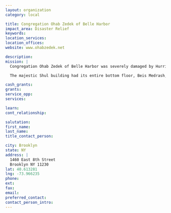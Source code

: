 ```yaml
---
layout: organization
category: local

title: Congregation Ohab Zedek of Belle Harbor
impact_area: Disaster Relief
keywords: 
location_services: 
location_offices: 
website: www.ohabzedek.net

description: 
mission: |
  Congregation Ohab Zedek of Belle Harbor was severely damaged by Hurricane Sandy. We have completed our first phase of cleaning out the Shul and distributing emergency funds to families in need. 

  The majestic Shul building had its entire bottom floor, Beis Medrash, and social hall space destroyed by flood waters. The damages are estimated to cost over one million dollars. This is in addition to the many families from the Shul that are struggling with the terrible financial burden of their own property damage. 

cash_grants: 
grants: 
service_opp: 
services: 

learn: 
cont_relationship: 

salutation: 
first_name: 
last_name: 
title_contact_person: 

city: Brooklyn
state: NY
address: |
  1460 East 8th Street  
  Brooklyn NY 11230
lat: 40.613281
lng: -73.966235
phone: 
ext: 
fax: 
email: 
preferred_contact: 
contact_person_intro: 
---
```

